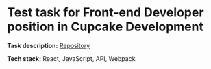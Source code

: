 # Test task for Front-end Developer position in Cupcake Development

**Task description:** [Repository](https://github.com/cupcakedev/cupcake-frontend-test-task)

**Tech stack:** React, JavaScript, API, Webpack
